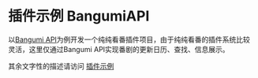 # 插件示例 BangumiAPI

以[Bangumi API](https://bangumi.github.io/api/)为例开发一个纯纯看番插件项目，由于纯纯看番的插件系统比较灵活，这里仅通过Bangumi API实现番剧的更新日历、查找、信息展示。

 其余文字性的描述请访问 [插件示例](https://easybangumi.org/zh/guide/contribution/extension-example.html)
